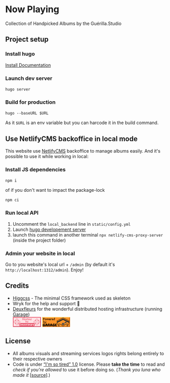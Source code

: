# Now Playing

Collection of Handpicked Albums by the Guérilla.Studio


## Project setup

### Install hugo
[Install Documentation](https://gohugo.io/getting-started/installing/)

### Launch dev server

```
hugo server
```

### Build for production

```
hugo --baseURL $URL
```

As it `$URL` is an env variable but you can harcode it in the build command.


## Use NetlifyCMS backoffice in local mode

This website use [NetlifyCMS](https://www.netlifycms.org/) backoffice to manage albums easily.
And it's possible to use it while working in local:

### Install JS dependencies

```
npm i
```
of if you don't want to impact the package-lock
```
npm ci
```

### Run local API

1. Uncomment the `local_backend` line in `static/config.yml`
2. Launch [hugo developement server](#launch-dev-server)
2. launch this command in another terminal `npx netlify-cms-proxy-server` (inside the project folder)

### Admin your website in local

Go to you website's local url + `/admin` (by default it's `http://localhost:1312/admin`). Enjoy!


## Credits
  * [Higgcss](https://github.com/robinparisi/higgcss) - The minimal CSS framework used as skeleton
  * Wryk for the help and support 💜
  * [Deuxfleurs](https://deuxfleurs.fr) for the wonderful distributed hosting infrastructure (running [Garage](https://garagehq.deuxfleurs.fr)) \
  ![Website hosted by Deuxfleurs](hosted_by_deuxfleurs.png) ![Infrastructure powered by Garage ](powered_by_garage.png)

## License
  * All albums visuals and streaming services logos rights belong entirely to their respective owners
  * Code is under [“I'm so tired” 1.0](LICENSE) license. Please **take the time** to read and *check if you're allowed* to use it before doing so. (*Thank you luna who made it* \[[source](https://olmewe.com/notes/istsl)\].)
